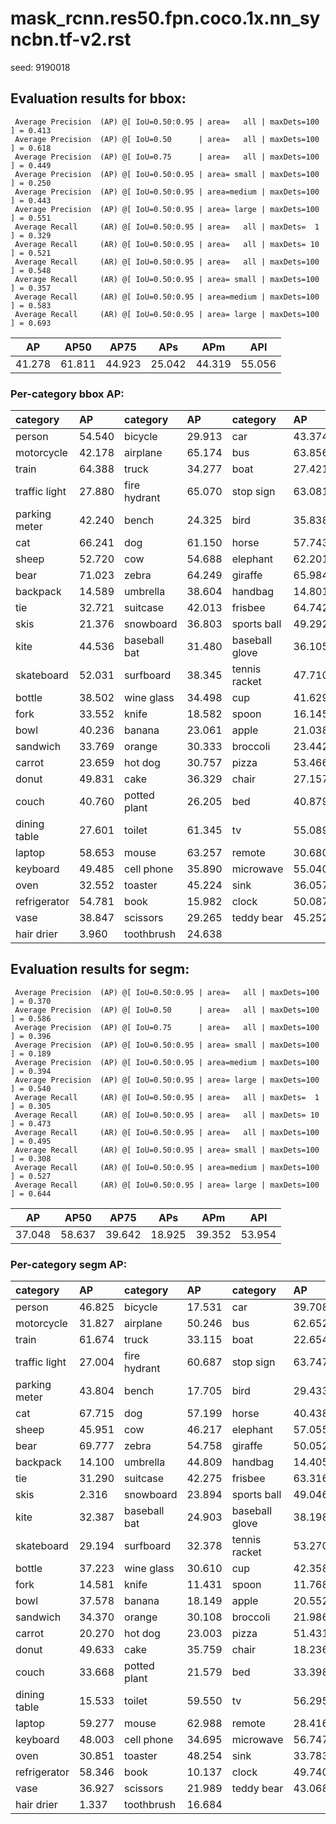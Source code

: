 # mask_rcnn.res50.fpn.coco.1x.nn_syncbn.tf-v2.rst  

seed: 9190018

## Evaluation results for bbox:  

```  
 Average Precision  (AP) @[ IoU=0.50:0.95 | area=   all | maxDets=100 ] = 0.413
 Average Precision  (AP) @[ IoU=0.50      | area=   all | maxDets=100 ] = 0.618
 Average Precision  (AP) @[ IoU=0.75      | area=   all | maxDets=100 ] = 0.449
 Average Precision  (AP) @[ IoU=0.50:0.95 | area= small | maxDets=100 ] = 0.250
 Average Precision  (AP) @[ IoU=0.50:0.95 | area=medium | maxDets=100 ] = 0.443
 Average Precision  (AP) @[ IoU=0.50:0.95 | area= large | maxDets=100 ] = 0.551
 Average Recall     (AR) @[ IoU=0.50:0.95 | area=   all | maxDets=  1 ] = 0.329
 Average Recall     (AR) @[ IoU=0.50:0.95 | area=   all | maxDets= 10 ] = 0.521
 Average Recall     (AR) @[ IoU=0.50:0.95 | area=   all | maxDets=100 ] = 0.548
 Average Recall     (AR) @[ IoU=0.50:0.95 | area= small | maxDets=100 ] = 0.357
 Average Recall     (AR) @[ IoU=0.50:0.95 | area=medium | maxDets=100 ] = 0.583
 Average Recall     (AR) @[ IoU=0.50:0.95 | area= large | maxDets=100 ] = 0.693
```  
|   AP   |  AP50  |  AP75  |  APs   |  APm   |  APl   |  
|:------:|:------:|:------:|:------:|:------:|:------:|  
| 41.278 | 61.811 | 44.923 | 25.042 | 44.319 | 55.056 |

### Per-category bbox AP:  

| category      | AP     | category     | AP     | category       | AP     |  
|:--------------|:-------|:-------------|:-------|:---------------|:-------|  
| person        | 54.540 | bicycle      | 29.913 | car            | 43.374 |  
| motorcycle    | 42.178 | airplane     | 65.174 | bus            | 63.856 |  
| train         | 64.388 | truck        | 34.277 | boat           | 27.421 |  
| traffic light | 27.880 | fire hydrant | 65.070 | stop sign      | 63.081 |  
| parking meter | 42.240 | bench        | 24.325 | bird           | 35.838 |  
| cat           | 66.241 | dog          | 61.150 | horse          | 57.743 |  
| sheep         | 52.720 | cow          | 54.688 | elephant       | 62.201 |  
| bear          | 71.023 | zebra        | 64.249 | giraffe        | 65.984 |  
| backpack      | 14.589 | umbrella     | 38.604 | handbag        | 14.801 |  
| tie           | 32.721 | suitcase     | 42.013 | frisbee        | 64.742 |  
| skis          | 21.376 | snowboard    | 36.803 | sports ball    | 49.292 |  
| kite          | 44.536 | baseball bat | 31.480 | baseball glove | 36.105 |  
| skateboard    | 52.031 | surfboard    | 38.345 | tennis racket  | 47.710 |  
| bottle        | 38.502 | wine glass   | 34.498 | cup            | 41.629 |  
| fork          | 33.552 | knife        | 18.582 | spoon          | 16.145 |  
| bowl          | 40.236 | banana       | 23.061 | apple          | 21.038 |  
| sandwich      | 33.769 | orange       | 30.333 | broccoli       | 23.442 |  
| carrot        | 23.659 | hot dog      | 30.757 | pizza          | 53.466 |  
| donut         | 49.831 | cake         | 36.329 | chair          | 27.157 |  
| couch         | 40.760 | potted plant | 26.205 | bed            | 40.879 |  
| dining table  | 27.601 | toilet       | 61.345 | tv             | 55.089 |  
| laptop        | 58.653 | mouse        | 63.257 | remote         | 30.680 |  
| keyboard      | 49.485 | cell phone   | 35.890 | microwave      | 55.040 |  
| oven          | 32.552 | toaster      | 45.224 | sink           | 36.057 |  
| refrigerator  | 54.781 | book         | 15.982 | clock          | 50.087 |  
| vase          | 38.847 | scissors     | 29.265 | teddy bear     | 45.252 |  
| hair drier    | 3.960  | toothbrush   | 24.638 |                |        |


## Evaluation results for segm:  

```  
 Average Precision  (AP) @[ IoU=0.50:0.95 | area=   all | maxDets=100 ] = 0.370
 Average Precision  (AP) @[ IoU=0.50      | area=   all | maxDets=100 ] = 0.586
 Average Precision  (AP) @[ IoU=0.75      | area=   all | maxDets=100 ] = 0.396
 Average Precision  (AP) @[ IoU=0.50:0.95 | area= small | maxDets=100 ] = 0.189
 Average Precision  (AP) @[ IoU=0.50:0.95 | area=medium | maxDets=100 ] = 0.394
 Average Precision  (AP) @[ IoU=0.50:0.95 | area= large | maxDets=100 ] = 0.540
 Average Recall     (AR) @[ IoU=0.50:0.95 | area=   all | maxDets=  1 ] = 0.305
 Average Recall     (AR) @[ IoU=0.50:0.95 | area=   all | maxDets= 10 ] = 0.473
 Average Recall     (AR) @[ IoU=0.50:0.95 | area=   all | maxDets=100 ] = 0.495
 Average Recall     (AR) @[ IoU=0.50:0.95 | area= small | maxDets=100 ] = 0.308
 Average Recall     (AR) @[ IoU=0.50:0.95 | area=medium | maxDets=100 ] = 0.527
 Average Recall     (AR) @[ IoU=0.50:0.95 | area= large | maxDets=100 ] = 0.644
```  
|   AP   |  AP50  |  AP75  |  APs   |  APm   |  APl   |  
|:------:|:------:|:------:|:------:|:------:|:------:|  
| 37.048 | 58.637 | 39.642 | 18.925 | 39.352 | 53.954 |

### Per-category segm AP:  

| category      | AP     | category     | AP     | category       | AP     |  
|:--------------|:-------|:-------------|:-------|:---------------|:-------|  
| person        | 46.825 | bicycle      | 17.531 | car            | 39.708 |  
| motorcycle    | 31.827 | airplane     | 50.246 | bus            | 62.652 |  
| train         | 61.674 | truck        | 33.115 | boat           | 22.654 |  
| traffic light | 27.004 | fire hydrant | 60.687 | stop sign      | 63.747 |  
| parking meter | 43.804 | bench        | 17.705 | bird           | 29.433 |  
| cat           | 67.715 | dog          | 57.199 | horse          | 40.438 |  
| sheep         | 45.951 | cow          | 46.217 | elephant       | 57.055 |  
| bear          | 69.777 | zebra        | 54.758 | giraffe        | 50.052 |  
| backpack      | 14.100 | umbrella     | 44.809 | handbag        | 14.405 |  
| tie           | 31.290 | suitcase     | 42.275 | frisbee        | 63.316 |  
| skis          | 2.316  | snowboard    | 23.894 | sports ball    | 49.046 |  
| kite          | 32.387 | baseball bat | 24.903 | baseball glove | 38.198 |  
| skateboard    | 29.194 | surfboard    | 32.378 | tennis racket  | 53.270 |  
| bottle        | 37.223 | wine glass   | 30.610 | cup            | 42.358 |  
| fork          | 14.581 | knife        | 11.431 | spoon          | 11.768 |  
| bowl          | 37.578 | banana       | 18.149 | apple          | 20.552 |  
| sandwich      | 34.370 | orange       | 30.108 | broccoli       | 21.986 |  
| carrot        | 20.270 | hot dog      | 23.003 | pizza          | 51.431 |  
| donut         | 49.633 | cake         | 35.759 | chair          | 18.236 |  
| couch         | 33.668 | potted plant | 21.579 | bed            | 33.398 |  
| dining table  | 15.533 | toilet       | 59.550 | tv             | 56.295 |  
| laptop        | 59.277 | mouse        | 62.988 | remote         | 28.416 |  
| keyboard      | 48.003 | cell phone   | 34.695 | microwave      | 56.747 |  
| oven          | 30.851 | toaster      | 48.254 | sink           | 33.783 |  
| refrigerator  | 58.346 | book         | 10.137 | clock          | 49.740 |  
| vase          | 36.927 | scissors     | 21.989 | teddy bear     | 43.068 |  
| hair drier    | 1.337  | toothbrush   | 16.684 |                |        |
